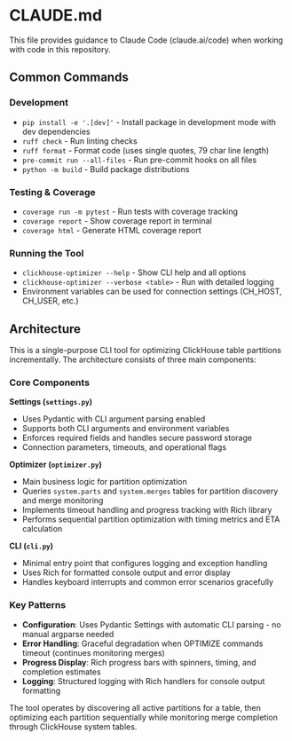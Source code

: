 # CLAUDE.md

This file provides guidance to Claude Code (claude.ai/code) when working with code in this repository.

## Common Commands

### Development
- `pip install -e '.[dev]'` - Install package in development mode with dev dependencies
- `ruff check` - Run linting checks
- `ruff format` - Format code (uses single quotes, 79 char line length)
- `pre-commit run --all-files` - Run pre-commit hooks on all files
- `python -m build` - Build package distributions

### Testing & Coverage
- `coverage run -m pytest` - Run tests with coverage tracking
- `coverage report` - Show coverage report in terminal
- `coverage html` - Generate HTML coverage report

### Running the Tool
- `clickhouse-optimizer --help` - Show CLI help and all options
- `clickhouse-optimizer --verbose <table>` - Run with detailed logging
- Environment variables can be used for connection settings (CH_HOST, CH_USER, etc.)

## Architecture

This is a single-purpose CLI tool for optimizing ClickHouse table partitions incrementally. The architecture consists of three main components:

### Core Components

**Settings (`settings.py`)**
- Uses Pydantic with CLI argument parsing enabled
- Supports both CLI arguments and environment variables
- Enforces required fields and handles secure password storage
- Connection parameters, timeouts, and operational flags

**Optimizer (`optimizer.py`)**
- Main business logic for partition optimization
- Queries `system.parts` and `system.merges` tables for partition discovery and merge monitoring
- Implements timeout handling and progress tracking with Rich library
- Performs sequential partition optimization with timing metrics and ETA calculation

**CLI (`cli.py`)**
- Minimal entry point that configures logging and exception handling
- Uses Rich for formatted console output and error display
- Handles keyboard interrupts and common error scenarios gracefully

### Key Patterns

- **Configuration**: Uses Pydantic Settings with automatic CLI parsing - no manual argparse needed
- **Error Handling**: Graceful degradation when OPTIMIZE commands timeout (continues monitoring merges)
- **Progress Display**: Rich progress bars with spinners, timing, and completion estimates
- **Logging**: Structured logging with Rich handlers for console output formatting

The tool operates by discovering all active partitions for a table, then optimizing each partition sequentially while monitoring merge completion through ClickHouse system tables.
